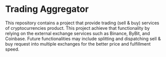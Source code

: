 # Trading Aggregator

This repository contains a project that provide trading (sell & buy) services of cryptocurrencies product. This project
achieve that functionality by relying on the external exchange services such as Binance, ByBit, and Coinbase.
Future functionalities may include splitting and dispatching sell & buy request into multiple exchanges for the better
price and fulfillment speed.
